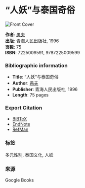 # “人妖”与泰国奇俗

![Front Cover](/googlebooks/images/no_cover_thumb.gif)

**作者**: [愚夫](https://www.google.com/search?tbo=p&tbm=bks&q=inauthor:%22%E6%84%9A%E5%A4%AB%22)  
**出版**: 青海人民出版社, 1996  
**页数**: 75  
**ISBN**: 7225009591, 9787225009599  

### Bibliographic information

- **Title**: “人妖”与泰国奇俗  
- **Author**: [愚夫](https://www.google.com/search?tbo=p&tbm=bks&q=inauthor:%22%E6%84%9A%E5%A4%AB%22&source=gbs_metadata_r&cad=1)  
- **Publisher**: 青海人民出版社, 1996  
- **Length**: 75 pages

### Export Citation

- [BiBTeX](https://books.google.com/books/download/%E4%BA%BA%E5%A6%96_%E4%B8%8E%E6%B3%B0%E5%9B%BD%E5%A5%87%E4%BF%97.bibtex?id=7zGfAAAACAAJ&output=bibtex)  
- [EndNote](https://books.google.com/books/download/%E4%BA%BA%E5%A6%96_%E4%B8%8E%E6%B3%B0%E5%9B%BD%E5%A5%87%E4%BF%97.enw?id=7zGfAAAACAAJ&output=enw)  
- [RefMan](https://books.google.com/books/download/%E4%BA%BA%E5%A6%96_%E4%B8%8E%E6%B3%B0%E5%9B%BD%E5%A5%87%E4%BF%97.ris?id=7zGfAAAACAAJ&output=ris)  

### 标签
多元性别, 泰国文化, 人妖

### 来源
Google Books